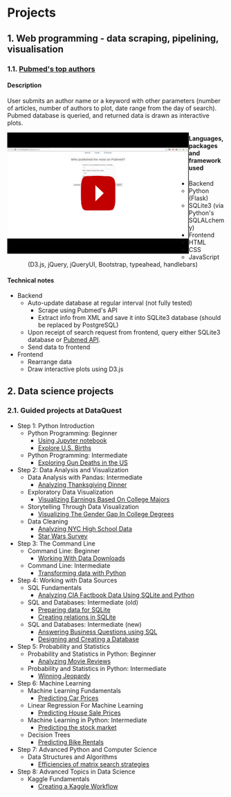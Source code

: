 # Projects

## 1. Web programming - data scraping, pipelining, visualisation

### 1.1. [Pubmed's top authors](https://github.com/gknam/pubmed-top-authors)

#### Description

User submits an author name or a keyword with other parameters (number of articles, number of authors to plot, date range from the day of search). Pubmed database is queried, and returned data is drawn as interactive plots.


<a href="https://www.youtube.com/watch?v=jXctQUTaPcY" target="_blank"><img src="pubmed_top_authors.png" alt="pubmed_authors" style="float:left" /></a>


#### Languages, packages and framework used
* Backend
   * Python (Flask)
   * SQLite3 (via Python's SQLALchemy)
* Frontend
   * HTML
   * CSS
   * JavaScript (D3.js, jQuery, jQueryUI, Bootstrap, typeahead, handlebars)

#### Technical notes

* Backend
    * Auto-update database at regular interval (not fully tested)
        * Scrape using Pubmed's API
        * Extract info from XML and save it into SQLite3 database (should be replaced by PostgreSQL)
    * Upon receipt of search request from frontend, query either SQLite3 database or [Pubmed API](https://www.ncbi.nlm.nih.gov/books/NBK25501/).
    * Send data to frontend
* Frontend
    * Rearrange data
    * Draw interactive plots using D3.js


## 2. Data science projects

###  2.1. Guided projects at DataQuest

* Step 1: Python Introduction
    * Python Programming: Beginner
        * [Using Jupyter notebook](https://github.com/gknam/dataquest_projects/blob/master/DataScientist/Step1_PythonIntro/1_PythonBeginner/project1/UsingJupyterNotebook.ipynb)
        * [Explore U.S. Births](https://github.com/gknam/dataquest_projects/blob/master/DataScientist/Step1_PythonIntro/1_PythonBeginner/project2/ExploreUsBirths.ipynb)
    * Python Programming: Intermediate
        * [Exploring Gun Deaths in the US](https://github.com/gknam/dataquest_projects/blob/master/DataScientist/Step1_PythonIntro/2_PythonIntermediate/project1/ExploringGunDeathsInTheUS.ipynb)
* Step 2: Data Analysis and Visualization
    * Data Analysis with Pandas: Intermediate
        * [Analyzing Thanksgiving Dinner](https://github.com/gknam/dataquest_projects/blob/master/DataScientist/Step2_DataAnalVis/1_pandas/project1/AnalyzingThanksgivingDinner.ipynb)
    * Exploratory Data Visualization
        * [Visualizing Earnings Based On College Majors](https://github.com/gknam/dataquest_projects/blob/master/DataScientist/Step2_DataAnalVis/2_dataAnalVis/project1/Visualizing_Earnings_Based_On_College_Majors.ipynb)
    * Storytelling Through Data Visualization
        * [Visualizing The Gender Gap In College Degrees](https://github.com/gknam/dataquest_projects/blob/master/DataScientist/Step2_DataAnalVis/3_StorytellingThroughDataVisualization/project1/VisualizingTheGenderGapInCollegeDegrees.ipynb)
    * Data Cleaning
        * [Analyzing NYC High School Data](https://github.com/gknam/dataquest_projects/blob/master/DataScientist/Step2_DataAnalVis/4_DataCleaning/project1/AnalyzingNYCHighSchoolData.ipynb)
        * [Star Wars Survey](https://github.com/gknam/dataquest_projects/blob/master/DataScientist/Step2_DataAnalVis/4_DataCleaning/project2/StarWarsSurvey.ipynb)
* Step 3: The Command Line
    * Command Line: Beginner
        * [Working With Data Downloads](https://github.com/gknam/dataquest_projects/blob/master/DataScientist/Step3_TheCommandLine/1_CommandLine-Beginner/project1/WorkingWithDataDownloads.ipynb)
    * Command Line: Intermediate
        * [Transforming data with Python](https://github.com/gknam/dataquest_projects/blob/master/DataScientist/Step3_TheCommandLine/2_CommandLine-Intermediate/project1/TransformingDataWithPython.ipynb)
* Step 4: Working with Data Sources
    * SQL Fundamentals
        * [Analyzing CIA Factbook Data Using SQLite and Python](https://github.com/gknam/dataquest_projects/blob/master/DataScientist/Step4_WorkingWithDataSources/2_SQLfundamentals/project1/AnalyzingCIAfactbookDataUsingSQLiteAndPython.ipynb)
    * SQL and Databases: Intermediate (old)
        * [Preparing data for SQLite](https://github.com/gknam/dataquest_projects/blob/master/DataScientist/Step4_WorkingWithDataSources/3_SQLAndDatabases-Intermediate/project1/PreparingDataForSQLite.ipynb)
        * [Creating relations in SQLite](https://github.com/gknam/dataquest_projects/blob/master/DataScientist/Step4_WorkingWithDataSources/3_SQLAndDatabases-Intermediate/project2/CreatingRelationsInSQLite.ipynb)
    * SQL and Databases: Intermediate (new)
        * [Answering Business Questions using SQL](https://github.com/gknam/dataquest_projects/blob/master/DataScientist/Step4_WorkingWithDataSources/2_SQLIntermediate-TableRelationsAndJoins/project1/AnsweringBusinessQuestionsUsingSQL.ipynb)
        * [Designing and Creating a Database](https://github.com/gknam/dataquest_projects/blob/master/DataScientist/Step4_WorkingWithDataSources/2_SQLIntermediate-TableRelationsAndJoins/project2/DesigningAndCreatingDatabase.ipynb)
* Step 5: Probability and Statistics
    * Probability and Statistics in Python: Beginner
        * [Analyzing Movie Reviews](https://github.com/gknam/dataquest_projects/blob/master/DataScientist/Step5_ProbabilityAndStatistics/1_ProbabilityAndStatisticsInPython-Beginner/project1/AnalyzingMovieReviews.ipynb)
    * Probability and Statistics in Python: Intermediate
    	* [Winning Jeopardy](https://github.com/gknam/dataquest_projects/blob/master/DataScientist/Step5_ProbabilityAndStatistics/2_ProbabilityAndStatisticsInPython-Intermediate/project1/WinningJeopardy.ipynb)
* Step 6: Machine Learning
    * Machine Learning Fundamentals
        * [Predicting Car Prices](https://github.com/gknam/dataquest_projects/blob/master/DataScientist/Step6_MachineLearning/1_MachineLearningFundamentals/project1/PredictingCarPrices.ipynb)
    * Linear Regression For Machine Learning
        * [Predicting House Sale Prices](https://github.com/gknam/dataquest_projects/blob/master/DataScientist/Step6_MachineLearning/4_LinearRegressionForMachineLearning/project1/PredictingHouseSalePrices.ipynb)
    * Machine Learning in Python: Intermediate
        * [Predicting the stock market](https://github.com/gknam/dataquest_projects/blob/master/DataScientist/Step6_MachineLearning/5_MachineLearningInPython-Intermediate/project1/PredictingTheStockMarket.ipynb)
    * Decision Trees
        * [Predicting Bike Rentals](https://github.com/gknam/dataquest_projects/blob/master/DataScientist/Step6_MachineLearning/6_DecisionTrees/project1/PredictingBikeRentals.ipynb)
* Step 7: Advanced Python and Computer Science
    * Data Structures and Algorithms
        * [Efficiencies of matrix search strategies](https://github.com/gknam/dataquest_projects/blob/master/DataScientist/Step7_AdvancedPythonAndComputerScience/1_DataStructuresAndAlgorithms/project1/EfficienciesOfMatrixSearchStrategies.ipynb)
* Step 8: Advanced Topics in Data Science
    * Kaggle Fundamentals
        * [Creating a Kaggle Workflow](https://github.com/gknam/dataquest_projects/blob/master/DataScientist/Step8_AdvancedTopicsInDataScience/1_KaggleFundamentals/project1/CreatingAkaggleWorkflow.ipynb)